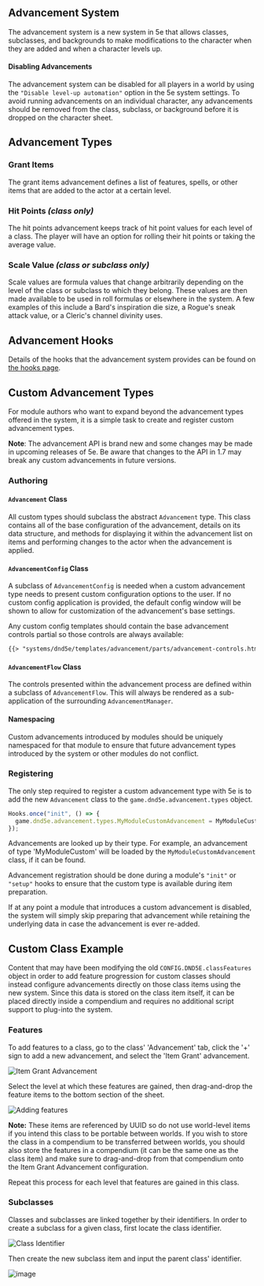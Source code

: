 ## Advancement System

The advancement system is a new system in 5e that allows classes, subclasses, and backgrounds to make modifications to the character when they are added and when a character levels up.

#### Disabling Advancements

The advancement system can be disabled for all players in a world by using the `"Disable level-up automation"` option in the 5e system settings. To avoid running advancements on an individual character, any advancements should be removed from the class, subclass, or background before it is dropped on the character sheet.


## Advancement Types
### Grant Items
The grant items advancement defines a list of features, spells, or other items that are added to the actor at a certain level.

### Hit Points *(class only)*
The hit points advancement keeps track of hit point values for each level of a class. The player will have an option for rolling their hit points or taking the average value.

### Scale Value *(class or subclass only)*
Scale values are formula values that change arbitrarily depending on the level of the class or subclass to which they belong. These values are then made available to be used in roll formulas or elsewhere in the system. A few examples of this include a Bard's inspiration die size, a Rogue's sneak attack value, or a Cleric's channel divinity uses.


## Advancement Hooks

Details of the hooks that the advancement system provides can be found on [the hooks page](Hooks#advancement).


## Custom Advancement Types

For module authors who want to expand beyond the advancement types offered in the system, it is a simple task to create and register custom advancement types.

**Note**: The advancement API is brand new and some changes may be made in upcoming releases of 5e. Be aware that changes to the API in 1.7 may break any custom advancements in future versions.

### Authoring

#### `Advancement` Class

All custom types should subclass the abstract `Advancement` type. This class contains all of the base configuration of the advancement, details on its data structure, and methods for displaying it within the advancement list on items and performing changes to the actor when the advancement is applied.

#### `AdvancementConfig` Class

A subclass of `AdvancementConfig` is needed when a custom advancement type needs to present custom configuration options to the user. If no custom config application is provided, the default config window will be shown to allow for customization of the advancement's base settings.

Any custom config templates should contain the base advancement controls partial so those controls are always available:

```html
{{> "systems/dnd5e/templates/advancement/parts/advancement-controls.html"}}
```

#### `AdvancementFlow` Class

The controls presented within the advancement process are defined within a subclass of `AdvancementFlow`. This will always be rendered as a sub-application of the surrounding `AdvancementManager`.

#### Namespacing

Custom advancements introduced by modules should be uniquely namespaced for that module to ensure that future advancement types introduced by the system or other modules do not conflict.

### Registering

The only step required to register a custom advancement type with 5e is to add the new `Advancement` class to the `game.dnd5e.advancement.types` object.

```javascript
Hooks.once("init", () => {
  game.dnd5e.advancement.types.MyModuleCustomAdvancement = MyModuleCustomAdvancement;
});
```

Advancements are looked up by their type. For example, an advancement of type 'MyModuleCustom' will be loaded by the `MyModuleCustomAdvancement` class, if it can be found.

Advancement registration should be done during a module's `"init"` or `"setup"` hooks to ensure that the custom type is available during item preparation.

If at any point a module that introduces a custom advancement is disabled, the system will simply skip preparing that advancement while retaining the underlying data in case the advancement is ever re-added.

## Custom Class Example
Content that may have been modifying the old `CONFIG.DND5E.classFeatures` object in order to add feature progression for custom classes should instead configure advancements directly on those class items using the new system. Since this data is stored on the class item itself, it can be placed directly inside a compendium and requires no additional script support to plug-into the system.

### Features
To add features to a class, go to the class' 'Advancement' tab, click the '+' sign to add a new advancement, and select the 'Item Grant' advancement.

![Item Grant Advancement](uploads/184c69d5f6000b7d048b2c1e8f9bb1bb/image.png)

Select the level at which these features are gained, then drag-and-drop the feature items to the bottom section of the sheet.

![Adding features](uploads/4d8029d425f23c40187ddfbbea1b53e6/image.png)

**Note:** These items are referenced by UUID so do not use world-level items if you intend this class to be portable between worlds. If you wish to store the class in a compendium to be transferred between worlds, you should also store the features in a compendium (it can be the same one as the class item) and make sure to drag-and-drop from that compendium onto the Item Grant Advancement configuration.

Repeat this process for each level that features are gained in this class.

### Subclasses
Classes and subclasses are linked together by their identifiers. In order to create a subclass for a given class, first locate the class identifier.

![Class Identifier](uploads/b2253f5cae39cfe9d82798cf470f725e/image.png)

Then create the new subclass item and input the parent class' identifier.

![image](uploads/2b555fc7d967aa1afec856703f564d14/image.png)